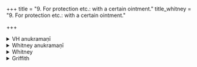 +++
title = "9. For protection etc.: with a certain ointment."
title_whitney = "9. For protection etc.: with a certain ointment."

+++

<details><summary>VH anukramaṇī</summary>

आञ्जनम्।  
१-१० भृगुः। त्रैकाकुदञ्जनम्। अनुष्टुप्, २ ककुम्मती, ३ पथ्यापङ्क्तिः।
</details>

<details><summary>Whitney anukramaṇī</summary>

[Bhṛgu.—daśarcam. trāikakudāñjanadāivatam. ānuṣṭubham: 2. kakummatī; 3. pathyāpan̄kti.]
</details>



<details><summary>Whitney</summary>

### Comment
Found mostly in Pāipp. viii. (in the verse-order 9, 3, 2, 5, 6, 8, 10, 4, 7). Used by Kāuś. (58. 8) with the binding on of an ointment-amulet, in a ceremony for long life of the Vedic pupil after his initiation. And the comm. quotes it from the Nakṣ. K. (19) ⌊error for śānti, says BI.⌋, as employed in the mahāśānti called āirāvatī.
</details>

<details><summary>Griffith</summary>

A charm addressed to a precious ointment for safety and wealth
</details>
